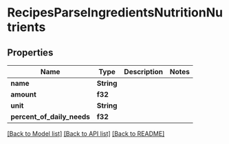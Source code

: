 # RecipesParseIngredientsNutritionNutrients

## Properties

Name | Type | Description | Notes
------------ | ------------- | ------------- | -------------
**name** | **String** |  | 
**amount** | **f32** |  | 
**unit** | **String** |  | 
**percent_of_daily_needs** | **f32** |  | 

[[Back to Model list]](../README.md#documentation-for-models) [[Back to API list]](../README.md#documentation-for-api-endpoints) [[Back to README]](../README.md)


